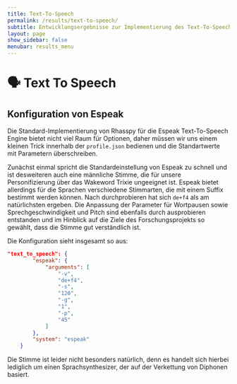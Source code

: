 ```yaml
---
title: Text-To-Speech
permalink: /results/text-to-speech/
subtitle: Entwicklungsergebnisse zur Implementierung des Text-To-Speech Services
layout: page
show_sidebar: false
menubar: results_menu
---
```



# 🗣 Text To Speech

## Konfiguration von Espeak

Die Standard-Implementierung von Rhasspy für die Espeak Text-To-Speech Engine bietet nicht viel Raum für Optionen, daher müssen wir uns einem kleinen Trick innerhalb der `profile.json` bedienen und die Standartwerte mit Parametern überschreiben.

Zunächst einmal spricht die Standardeinstellung von Espeak zu schnell und ist desweiteren auch eine männliche Stimme, die für unsere Personifizierung über das Wakeword Trixie ungeeignet ist. Espeak bietet allerdings für die Sprachen verschiedene Stimmarten, die mit einem Suffix bestimmt werden können. Nach durchprobieren hat sich `de+f4` als am natürlichsten ergeben. Die Anpassung der Parameter für Wortpausen sowie Sprechgeschwindigkeit und Pitch sind ebenfalls durch ausprobieren entstanden und im Hinblick auf die Ziele des Forschungsprojekts so gewählt, dass die Stimme gut verständlich ist. 

Die Konfiguration sieht insgesamt so aus:

```json
"text_to_speech": {
        "espeak": {
            "arguments": [
                "-v",
                "de+f4",
                "-s",
                "120",
                "-g",
                "1",
                "-p",
                "45"
            ]
        },
        "system": "espeak"
    }
```

Die Stimme ist leider nicht besonders natürlich, denn es handelt sich hierbei lediglich um einen Sprachsynthesizer, der auf der Verkettung von Diphonen basiert.